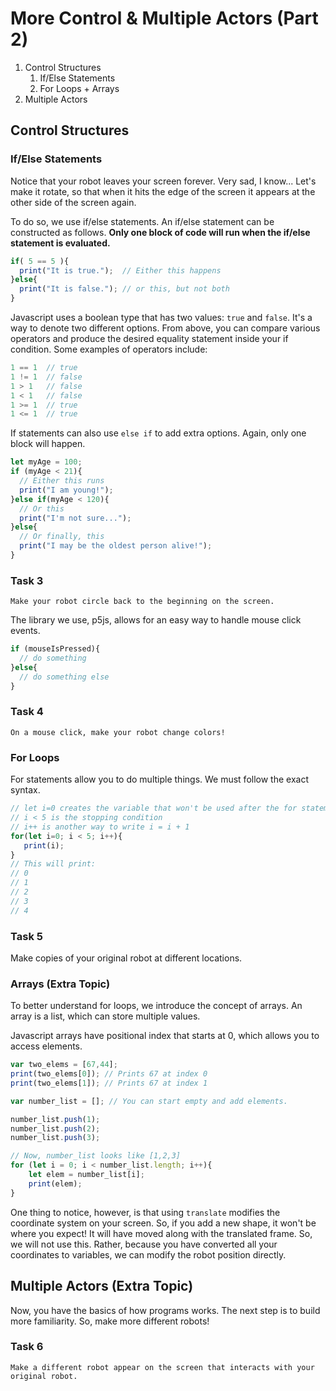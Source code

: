 # More Control & Multiple Actors (Part 2)
1. Control Structures
    1. If/Else Statements
    2. For Loops + Arrays
2. Multiple Actors

## Control Structures

### If/Else Statements
Notice that your robot leaves your screen forever. Very sad, I know...
Let's make it rotate, so that when it hits the edge of the screen it appears at
the other side of the screen again.

To do so, we use if/else statements. An if/else statement can be constructed as follows.
**Only one block of code will run when the if/else statement is evaluated.**
```javascript
if( 5 == 5 ){
  print("It is true.");  // Either this happens
}else{
  print("It is false."); // or this, but not both
}
```
Javascript uses a boolean type that has two values: `true` and `false`. It's a
way to denote two different options. From above, you can compare various operators and
produce the desired equality statement inside your if condition. Some examples of operators
include:
```javascript
1 == 1  // true
1 != 1  // false
1 > 1   // false
1 < 1   // false
1 >= 1  // true
1 <= 1  // true
```
If statements can also use `else if` to add extra options.
Again, only one block will happen.
```javascript
let myAge = 100;
if (myAge < 21){
  // Either this runs
  print("I am young!");          
}else if(myAge < 120){
  // Or this
  print("I'm not sure...");
}else{
  // Or finally, this
  print("I may be the oldest person alive!");
}
```

### Task 3
```
Make your robot circle back to the beginning on the screen.
```

The library we use, p5js, allows for an easy way to handle mouse click events.
```javascript
if (mouseIsPressed){
  // do something
}else{
  // do something else
}

```
### Task 4
```
On a mouse click, make your robot change colors!
```

### For Loops
For statements allow you to do multiple things. We must follow the exact syntax.
```javascript
// let i=0 creates the variable that won't be used after the for statement
// i < 5 is the stopping condition
// i++ is another way to write i = i + 1
for(let i=0; i < 5; i++){
   print(i);
}
// This will print:
// 0
// 1
// 2
// 3
// 4
```

### Task 5
Make copies of your original robot at different locations.

### Arrays (Extra Topic)
To better understand for loops, we introduce the concept of arrays. An array is a
list, which can store multiple values.

Javascript arrays have positional index that starts at 0, which allows you to access
elements.

```javascript
var two_elems = [67,44];
print(two_elems[0]); // Prints 67 at index 0
print(two_elems[1]); // Prints 67 at index 1
```


```javascript
var number_list = []; // You can start empty and add elements.

number_list.push(1);
number_list.push(2);
number_list.push(3);

// Now, number_list looks like [1,2,3]
for (let i = 0; i < number_list.length; i++){
    let elem = number_list[i];
    print(elem);
}
```

One thing to notice, however, is that using `translate` modifies the coordinate
system on your screen. So, if you add a new shape, it won't be where you expect!
It will have moved along with the translated frame. So, we will not use this.
Rather, because you have converted all your coordinates to variables, we can
modify the robot position directly.


## Multiple Actors (Extra Topic)
Now, you have the basics of how programs works. The next step is to build more
familiarity. So, make more different robots!

### Task 6
```
Make a different robot appear on the screen that interacts with your original robot.
```
